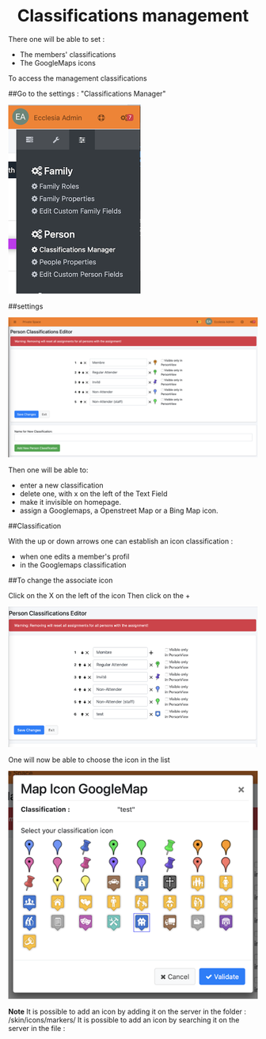 # <center><big>Classifications management</big></center>

There one will be able to set :
- The members' classifications
- The GoogleMaps icons

To access the management classifications

##Go to the settings : "Classifications Manager"

![Screenshot](../../../../img/person/admin/personCustomize.png)

##settings

![Screenshot](../../../../img/person/admin/settings/personClassifications.png)

Then one will be able to:

- enter a new classification
- delete one, with x on the left of the Text Field
- make it invisible on homepage.
- assign a Googlemaps, a Openstreet Map or a Bing Map icon.

##Classification

With the up or down arrows one can establish an icon classification :

- when one edits a member's profil
- in the Googlemaps classification


##To change the associate icon

Click on the X on the left of the icon
Then click on the +

![Screenshot](../../../../img/person/admin/settings/addPersonclassification.png)

One will now be able to choose the icon in the list

![Screenshot](../../../../img/person/admin/settings/choosePersonClassification.png)

**Note** It is possible to add an icon by adding it on the server in the folder :  /skin/icons/markers/
It is possible to add an icon by searching it on the server in the file :
